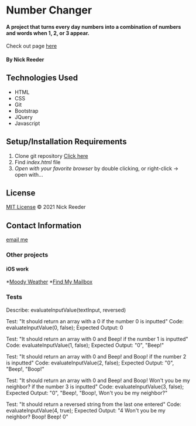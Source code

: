# Number Changer

#### A project that turns every day numbers into a combination of numbers and words when 1, 2, or 3 appear.

Check out page [here](https://reeder32.github.io/number-changer/)

#### By Nick Reeder

## Technologies Used

* HTML
* CSS
* Git
* Bootstrap
* JQuery
* Javascript

## Setup/Installation Requirements

1. Clone git repository [Click here](https://github.com/reeder32/number-changer.git)
2. Find _index.html_ file
3. _Open with your favorite browser_ by double clicking, or right-click -> open with...



## License

[MIT License](https://opensource.org/licenses/MIT)
&copy; 2021 Nick Reeder

## Contact Information

[email me](mailto:nickreeder32@gmail.com)

### Other projects

#### iOS work
*[Moody Weather](https://apps.apple.com/us/app/moody-weather/id1506337317)
*[Find My Mailbox](https://apps.apple.com/us/app/find-my-mailbox/id1530700085)


### Tests

Describe: evaluateInputValue(textInput, reversed)

Test: "It should return an array with a 0 if the number 0 is inputted"
Code: evaluateInputValue(0, false);
Expected Output: 0

Test: "It should return an array with 0 and Beep! if the number 1 is inputted"
Code: evaluateInputValue(1, false);
Expected Output: "0", "Beep!"

Test: "It should return an array with 0 and Beep! and Boop! if the number 2 is inputted"
Code: evaluateInputValue(2, false);
Expected Output: "0", "Beep!, "Boop!"

Test: "It should return an array with 0 and Beep! and Boop! Won't you be my neighbor? if the number 3 is inputted"
Code: evaluateInputValue(3, false);
Expected Output: "0", "Beep!, "Boop!, Won't you be my neighbor?"

Test: "It should return a reversed string from the last one entered"
Code: evaluateInputValue(4, true);
Expected Output: "4 Won't you be my neighbor? Boop! Beep! 0"

